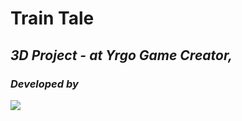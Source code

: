 # Train Tale

## *3D Project - at Yrgo Game Creator,*
### *Developed by*
![](https://github.com/ewigur/Portfolio/blob/f7b5d540291fa683ab4aaa6adad832d257231d70/Train%20Tale/GIFs/Carneval.gif)

